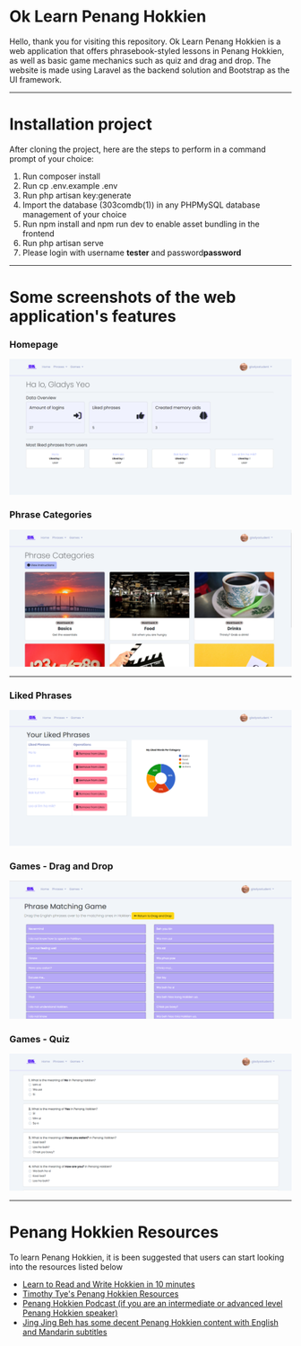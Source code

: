 <h1>Ok Learn Penang Hokkien</h1>
Hello, thank you for visiting this repository. Ok Learn Penang Hokkien is a web application that offers phrasebook-styled lessons in Penang Hokkien, as well as basic game mechanics such as quiz and drag and drop. The website is made using Laravel as the backend solution and Bootstrap as the UI framework. 
<hr>
<h1>Installation project</h1>
After cloning the project, here are the steps to perform in a command prompt of your choice:
<ol>
<li>Run composer install</li>
<li>Run cp .env.example .env</li>
<li>Run php artisan key:generate</li>
<li>Import the database (303comdb(1)) in any PHPMySQL database management of your choice</li>
<li>Run npm install and npm run dev to enable asset bundling in the frontend</li>
<li>Run php artisan serve</li>
<li>Please login with username <span><b>tester</b></span> and password<span><b>password</b></span></li>
</ol>
<hr>
<h1>Some screenshots of the web application's features</h1>
<h3>Homepage</h3>
<img src="readme_images/homepage.png" style="text-align:center">
<h3>Phrase Categories</h3>
<img src="readme_images/phrase_categories.png" style="text-align:center">
<hr>
<h3>Liked Phrases</h3>
<img src="readme_images/liked_phrases.png" style="text-align:center">
<h3>Games - Drag and Drop</h3>
<img src="readme_images/drag_and_drop.png" style="text-align:center">
<h3>Games - Quiz</h3>
<img src="readme_images/quiz.png" style="text-align:center">
<hr>
<h1>Penang Hokkien Resources</h1>
To learn Penang Hokkien, it is been suggested that users can start looking into the resources listed below
<ul>
<li><a href="https://www.penang-traveltips.com/penang-hokkien.htm">Learn to Read and Write Hokkien in 10 minutes</a></li>
<li><a href="https://www.penang-traveltips.com/penang-hokkien.htm">Timothy Tye's Penang Hokkien Resources</a></li>
<li><a href="https://penanghokkien.com/">Penang Hokkien Podcast (if you are an intermediate or advanced level Penang Hokkien speaker)</a></li>
<li><a href="https://www.youtube.com/@TheJingProductions/videos">Jing Jing Beh has some decent Penang Hokkien content with English and Mandarin subtitles</a></li>
</ul>

